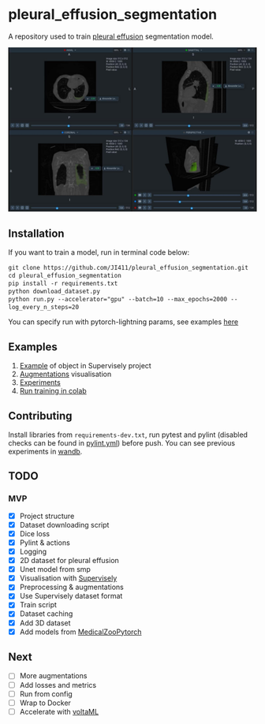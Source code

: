 # pleural_effusion_segmentation

A repository used to train [pleural effusion](https://en.wikipedia.org/wiki/Pleural_effusion) segmentation model.

![example.jpg](media/example.jpg)

## Installation

If you want to train a model, run in terminal code below:
```
git clone https://github.com/JI411/pleural_effusion_segmentation.git
cd pleural_effusion_segmentation
pip install -r requirements.txt
python download_dataset.py
python run.py --accelerator="gpu" --batch=10 --max_epochs=2000 --log_every_n_steps=20
```

You can specify run with pytorch-lightning params, see examples [here](https://pytorch-lightning.readthedocs.io/en/stable/common/trainer.html#trainer-in-python-scripts)

## Examples
1. [Example](https://app.supervise.ly/share-links/CLaWf6xh1Fkwrqqj1WOw1b5pzr2q4gYnIiVnEl7mIooZzGq9PNesu01o431Sp16b) of object in Supervisely project
2. [Augmentations](https://colab.research.google.com/drive/1z8OTP7m3l1p8lYFqQNl81qWg8k4o0yHb?usp=sharing) visualisation
3. [Experiments](https://wandb.ai/lekomtsev/pleural_effusion_segmentation)
4. [Run training in colab](https://colab.research.google.com/drive/1vPlel5uoezxDbhfv8CaPPtB7iRFEF_Jf?usp=sharing)


## Contributing

Install libraries from `requirements-dev.txt`, run pytest and pylint 
(disabled checks can be found in [pylint.yml](https://github.com/JI411/pleural_effusion_segmentation/blob/main/.github/workflows/pylint.yml))
before push. You can see previous experiments in [wandb](https://wandb.ai/lekomtsev/pleural_effusion_segmentation?workspace=user-lekomtsev).


## TODO

### MVP
- [x] Project structure  
- [x] Dataset downloading script
- [x] Dice loss
- [x] Pylint & actions
- [x] Logging
- [x] 2D dataset for pleural effusion
- [x] Unet model from smp
- [x] Visualisation with [Supervisely](https://supervise.ly/) 
- [x] Preprocessing & augmentations
- [x] Use Supervisely dataset format
- [x] Train script
- [x] Dataset caching
- [x] Add 3D dataset
- [x] Add models from [MedicalZooPytorch](https://github.com/black0017/MedicalZooPytorch)

## Next
- [ ] More augmentations
- [ ] Add losses and metrics
- [ ] Run from config
- [ ] Wrap to Docker
- [ ] Accelerate with [voltaML](https://github.com/VoltaML/voltaML)